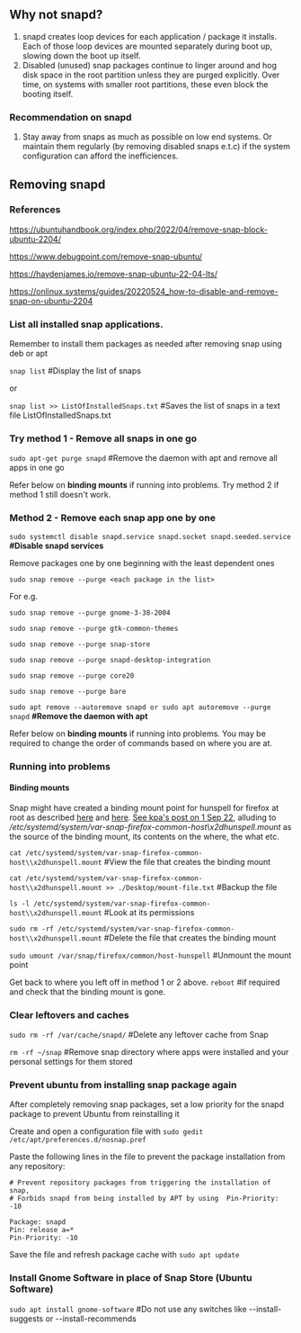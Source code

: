
## Why not snapd?
1. snapd creates loop devices for each application / package it installs. Each of those loop devices are mounted separately during boot up, slowing down the boot up itself.
2. Disabled (unused) snap packages continue to linger around and hog disk space in the root partition unless they are purged explicitly. Over time, on systems with smaller root partitions, these even block the booting itself.

### Recommendation on snapd
1. Stay away from snaps as much as possible on low end systems. Or maintain them regularly (by removing disabled snaps e.t.c) if the system configuration can afford the inefficiences.

## Removing snapd

### References 

https://ubuntuhandbook.org/index.php/2022/04/remove-snap-block-ubuntu-2204/

https://www.debugpoint.com/remove-snap-ubuntu/
 
https://haydenjames.io/remove-snap-ubuntu-22-04-lts/

https://onlinux.systems/guides/20220524_how-to-disable-and-remove-snap-on-ubuntu-2204
 
### List all installed snap applications. 

Remember to install them packages as needed after removing snap using deb or apt

`snap list` #Display the list of snaps

or

`snap list >> ListOfInstalledSnaps.txt` #Saves the list of snaps in a text file ListOfInstalledSnaps.txt

### Try method 1 - Remove all snaps in one go

`sudo apt-get purge snapd` #Remove the daemon with apt and remove all apps in one go

Refer below on **binding mounts** if running into problems. Try method 2 if method 1 still doesn't work. 

### Method 2 - Remove each snap app one by one

`sudo systemctl disable snapd.service snapd.socket snapd.seeded.service` **#Disable snapd services**

Remove packages one by one beginning with the least dependent ones

`sudo snap remove --purge <each package in the list>`

For e.g.

`sudo snap remove --purge gnome-3-38-2004`

`sudo snap remove --purge gtk-common-themes`

`sudo snap remove --purge snap-store`

`sudo snap remove --purge snapd-desktop-integration`

`sudo snap remove --purge core20`

`sudo snap remove --purge bare`

`sudo apt remove --autoremove snapd or sudo apt autoremove --purge snapd` **#Remove the daemon with apt**

Refer below on **binding mounts** if running into problems. You may be required to change the order of commands based on where you are at.

### Running into problems
#### Binding mounts

Snap might have created a binding mount point  for hunspell for firefox  at root as described [here](https://askubuntu.com/questions/1431815/lsblk-root-partition-mounted-on-and-var-snap-firefox-common-host-hunspell) and [here](https://ubuntuforums.org/showthread.php?t=2479504&page=2&s=e77435414d5c73db7de789c3ec30e7ff). [See kpa's post on 1 Sep 22](https://forum.snapcraft.io/t/sdb5-mounted-on-firefox/31897/2), alluding to _/etc/systemd/system/var-snap-firefox-common-host\x2dhunspell.mount_ as the source of the binding mount, its contents on the where, the what etc.

`cat /etc/systemd/system/var-snap-firefox-common-host\\x2dhunspell.mount` #View the file that creates the binding mount

`cat /etc/systemd/system/var-snap-firefox-common-host\\x2dhunspell.mount >> ./Desktop/mount-file.txt` #Backup the file

`ls -l /etc/systemd/system/var-snap-firefox-common-host\\x2dhunspell.mount` #Look at its permissions 

`sudo rm -rf /etc/systemd/system/var-snap-firefox-common-host\\x2dhunspell.mount` #Delete the file that creates the binding mount

`sudo umount /var/snap/firefox/common/host-hunspell` #Unmount the mount point

Get back to where you left off in method 1 or 2 above. `reboot` #if required and check that the binding mount is gone. 

### Clear leftovers and caches

`sudo rm -rf /var/cache/snapd/` #Delete any leftover cache from Snap

`rm -rf ~/snap` #Remove snap directory where apps were installed and your personal settings for them stored

### Prevent ubuntu from installing snap package again

After completely removing snap packages, set a low priority for the snapd package to prevent Ubuntu from reinstalling it

Create and open a configuration file with `sudo gedit /etc/apt/preferences.d/nosnap.pref`

Paste the following lines in the file to prevent the package installation from any repository:
```
# Prevent repository packages from triggering the installation of snap,
# Forbids snapd from being installed by APT by using  Pin-Priority: -10

Package: snapd
Pin: release a=*
Pin-Priority: -10
```
Save the file and refresh package cache with `sudo apt update`

### Install Gnome Software in place of Snap Store (Ubuntu Software) 

`sudo apt install gnome-software` #Do not use any switches like --install-suggests or --install-recommends
